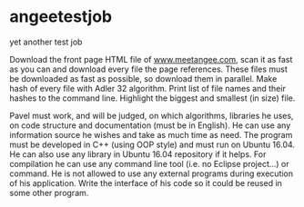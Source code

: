 # angeetestjob
yet another test job

Download the front page HTML file of www.meetangee.com, scan it as fast as you can and download every file the page references. These files must be downloaded as fast as possible, so download them in parallel. Make hash of every file with Adler 32 algorithm. Print list of file names and their hashes to the command line. Highlight the biggest and smallest (in size) file.

Pavel must work, and will be judged, on which algorithms, libraries he uses, on code structure and documentation (must be in English). He can use any information source he wishes and take as much time as need. The program must be developed in C++ (using OOP style) and must run on Ubuntu 16.04. He can also use any library in Ubuntu 16.04 repository if it helps. For compilation he can use any command line tool (i.e. no Eclipse project...) or command. He is not allowed to use any external programs during execution of his application. Write the interface of his code so it could be reused in some other program.

